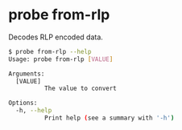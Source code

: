 # probe from-rlp

Decodes RLP encoded data.

```bash
$ probe from-rlp --help
Usage: probe from-rlp [VALUE]

Arguments:
  [VALUE]
          The value to convert

Options:
  -h, --help
          Print help (see a summary with '-h')
```